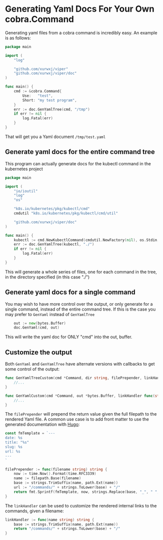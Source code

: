 # Generating Yaml Docs For Your Own cobra.Command

Generating yaml files from a cobra command is incredibly easy. An example is as follows:

```go
package main

import (
	"log"

	"github.com/xurwxj/viper"
	"github.com/xurwxj/viper/doc"
)

func main() {
	cmd := &cobra.Command{
		Use:   "test",
		Short: "my test program",
	}
	err := doc.GenYamlTree(cmd, "/tmp")
	if err != nil {
		log.Fatal(err)
	}
}
```

That will get you a Yaml document `/tmp/test.yaml`

## Generate yaml docs for the entire command tree

This program can actually generate docs for the kubectl command in the kubernetes project

```go
package main

import (
	"io/ioutil"
	"log"
	"os"

	"k8s.io/kubernetes/pkg/kubectl/cmd"
	cmdutil "k8s.io/kubernetes/pkg/kubectl/cmd/util"

	"github.com/xurwxj/viper/doc"
)

func main() {
	kubectl := cmd.NewKubectlCommand(cmdutil.NewFactory(nil), os.Stdin, ioutil.Discard, ioutil.Discard)
	err := doc.GenYamlTree(kubectl, "./")
	if err != nil {
		log.Fatal(err)
	}
}
```

This will generate a whole series of files, one for each command in the tree, in the directory specified (in this case "./")

## Generate yaml docs for a single command

You may wish to have more control over the output, or only generate for a single command, instead of the entire command tree. If this is the case you may prefer to `GenYaml` instead of `GenYamlTree`

```go
	out := new(bytes.Buffer)
	doc.GenYaml(cmd, out)
```

This will write the yaml doc for ONLY "cmd" into the out, buffer.

## Customize the output

Both `GenYaml` and `GenYamlTree` have alternate versions with callbacks to get some control of the output:

```go
func GenYamlTreeCustom(cmd *Command, dir string, filePrepender, linkHandler func(string) string) error {
	//...
}
```

```go
func GenYamlCustom(cmd *Command, out *bytes.Buffer, linkHandler func(string) string) error {
	//...
}
```

The `filePrepender` will prepend the return value given the full filepath to the rendered Yaml file. A common use case is to add front matter to use the generated documentation with [Hugo](http://gohugo.io/):

```go
const fmTemplate = `---
date: %s
title: "%s"
slug: %s
url: %s
---
`

filePrepender := func(filename string) string {
	now := time.Now().Format(time.RFC3339)
	name := filepath.Base(filename)
	base := strings.TrimSuffix(name, path.Ext(name))
	url := "/commands/" + strings.ToLower(base) + "/"
	return fmt.Sprintf(fmTemplate, now, strings.Replace(base, "_", " ", -1), base, url)
}
```

The `linkHandler` can be used to customize the rendered internal links to the commands, given a filename:

```go
linkHandler := func(name string) string {
	base := strings.TrimSuffix(name, path.Ext(name))
	return "/commands/" + strings.ToLower(base) + "/"
}
```
